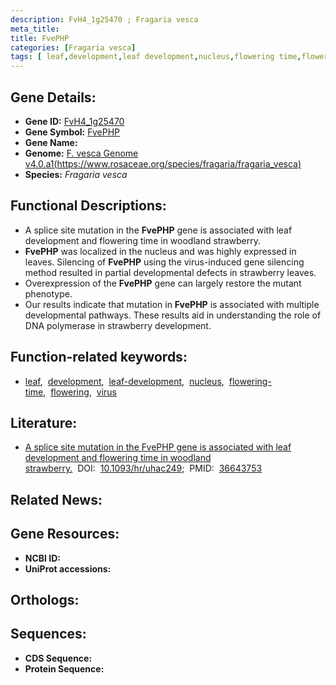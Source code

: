 ```yaml
---
description: FvH4_1g25470 ; Fragaria vesca
meta_title:
title: FvePHP
categories: [Fragaria vesca]
tags: [ leaf,development,leaf development,nucleus,flowering time,flowering,virus ]
---
```


## Gene Details:
- **Gene ID:** [FvH4_1g25470]()
- **Gene Symbol:** <u>FvePHP</u>
- **Gene Name:** 
- **Genome:** [F. vesca Genome v4.0.a1(https://www.rosaceae.org/species/fragaria/fragaria_vesca)]()
- **Species:** *Fragaria vesca*

## Functional Descriptions:
   - A splice site mutation in the **FvePHP** gene is associated with leaf development and flowering time in woodland strawberry.
   - **FvePHP** was localized in the nucleus and was highly expressed in leaves. Silencing of **FvePHP** using the virus-induced gene silencing method resulted in partial developmental defects in strawberry leaves.
   - Overexpression of the **FvePHP** gene can largely restore the mutant phenotype.
   - Our results indicate that mutation in **FvePHP** is associated with multiple developmental pathways. These results aid in understanding the role of DNA polymerase in strawberry development.

## Function-related keywords:
   - [leaf](/tags/leaf/),&nbsp;&nbsp;[development](/tags/development/),&nbsp;&nbsp;[leaf-development](/tags/leaf-development/),&nbsp;&nbsp;[nucleus](/tags/nucleus/),&nbsp;&nbsp;[flowering-time](/tags/flowering-time/),&nbsp;&nbsp;[flowering](/tags/flowering/),&nbsp;&nbsp;[virus](/tags/virus/)

## Literature:
   - [A splice site mutation in the FvePHP gene is associated with leaf development and flowering time in woodland strawberry.](https://doi.org/10.1093/hr/uhac249)&nbsp;&nbsp;DOI:&nbsp;&nbsp;[10.1093/hr/uhac249](https://doi.org/10.1093/hr/uhac249);&nbsp;&nbsp;PMID:&nbsp;&nbsp;[36643753](https://pubmed.ncbi.nlm.nih.gov/36643753/)

## Related News:

## Gene Resources:
- **NCBI ID:**  [](https://www.ncbi.nlm.nih.gov/gene/?term=)
- **UniProt accessions:**  [](https://www.uniprot.org/uniprotkb//entry)

## Orthologs:

## Sequences:
- **CDS Sequence:**
- **Protein Sequence:**
